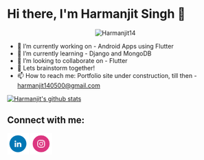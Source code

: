 # Hi there, I'm Harmanjit Singh 👋
<p align="center"> <img src="https://komarev.com/ghpvc/?username=Harmanjit14" alt="Harmanjit14" /> </p>

- 🔭 I’m currently working on - Android Apps using Flutter
- 🌱 I’m currently learning - Django and MongoDB
- 👯 I’m looking to collaborate on - Flutter
- 💬 Lets brainstorm together!
- 📫 How to reach me: Portfolio site under construction, till then - harmanjit140500@gmail.com

[![Harmanjit's github stats](https://github-readme-stats.vercel.app/api?username=Harmanjit14&count_private=true&include_all_commits=true&show_icons=true&theme=radical)](https://google.com)

## Connect with me:
<a href="https://www.linkedin.com/in/harmanjit-singh-36a447198/"><img src="https://github.com/aritraroy/social-icons/blob/master/linkedin-icon.png?raw=true" width="50"></a>
<a href="https://www.instagram.com/harmanjit_14/"><img src="https://github.com/aritraroy/social-icons/blob/master/instagram-icon.png?raw=true" width="50"></a>
